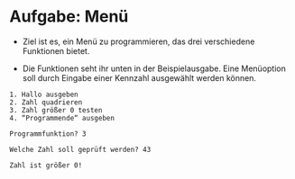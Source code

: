 # Aufgabe: Menü

- Ziel ist es, ein Menü zu programmieren, das drei verschiedene Funktionen bietet.

- Die Funktionen seht ihr unten in der Beispielausgabe. Eine Menüoption soll durch Eingabe einer Kennzahl ausgewählt werden können.

```
1. Hallo ausgeben
2. Zahl quadrieren
3. Zahl größer 0 testen
4. “Programmende“ ausgeben

Programmfunktion? 3

Welche Zahl soll geprüft werden? 43

Zahl ist größer 0!
```